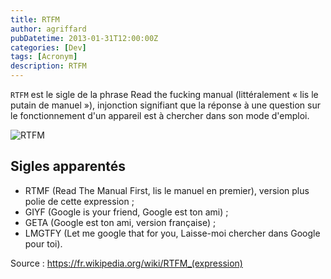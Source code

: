 ```yaml
---
title: RTFM
author: agriffard
pubDatetime: 2013-01-31T12:00:00Z
categories: [Dev]
tags: [Acronym]
description: RTFM
---
```


`RTFM` est le sigle de la phrase Read the fucking manual (littéralement « lis le putain de manuel »), injonction signifiant que la réponse à une question sur le fonctionnement d'un appareil est à chercher dans son mode d'emploi.

![RTFM](/assets/blog/RTFM.png)

## Sigles apparentés

- RTMF (Read The Manual First, lis le manuel en premier), version plus polie de cette expression ;
- GIYF (Google is your friend, Google est ton ami) ;
- GETA (Google est ton ami, version française) ;
- LMGTFY (Let me google that for you, Laisse-moi chercher dans Google pour toi).

Source : <https://fr.wikipedia.org/wiki/RTFM_(expression)>
